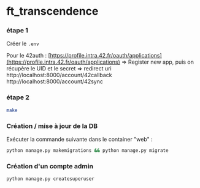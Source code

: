# ft_transcendence

### étape 1
Créer le `.env`

Pour le 42auth :
[https://profile.intra.42.fr/oauth/applications](https://profile.intra.42.fr/oauth/applications)
=> Register new app, puis on récupère le UID et le secret
=> redirect uri
http://localhost:8000/account/42callback
http://localhost:8000/account/42sync

### étape 2
```bash
make
```

### Création / mise à jour de la DB
Exécuter la commande suivante dans le container "web" :
```bash
python manage.py makemigrations && python manage.py migrate
```

### Création d'un compte admin
```bash
python manage.py createsuperuser
```
